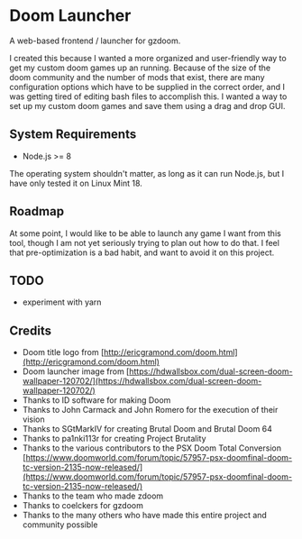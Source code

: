 # Doom Launcher

A web-based frontend / launcher for gzdoom.

I created this because I wanted a more organized and user-friendly way to get my custom doom games up an running.  Because of the size of the doom community and the number of mods that exist, there are many configuration options which have to be supplied in the correct order, and I was getting tired of editing bash files to accomplish this.  I wanted a way to set up my custom doom games and save them using a drag and drop GUI.


## System Requirements

* Node.js >= 8

The operating system shouldn't matter, as long as it can run Node.js, but I have only tested it on Linux Mint 18.


## Roadmap

At some point, I would like to be able to launch any game I want from this tool, though I am not yet seriously trying to plan out how to do that.  I feel that pre-optimization is a bad habit, and want to avoid it on this project.


## TODO

* experiment with yarn


## Credits

* Doom title logo from [http://ericgramond.com/doom.html](http://ericgramond.com/doom.html)
* Doom launcher image from [https://hdwallsbox.com/dual-screen-doom-wallpaper-120702/](https://hdwallsbox.com/dual-screen-doom-wallpaper-120702/)
* Thanks to ID software for making Doom
* Thanks to John Carmack and John Romero for the execution of their vision
* Thanks to SGtMarkIV for creating Brutal Doom and Brutal Doom 64
* Thanks to pa1nki113r for creating Project Brutality
* Thanks to the various contributors to the PSX Doom Total Conversion [https://www.doomworld.com/forum/topic/57957-psx-doomfinal-doom-tc-version-2135-now-released/](https://www.doomworld.com/forum/topic/57957-psx-doomfinal-doom-tc-version-2135-now-released/)
* Thanks to the team who made zdoom
* Thanks to coelckers for gzdoom
* Thanks to the many others who have made this entire project and community possible
